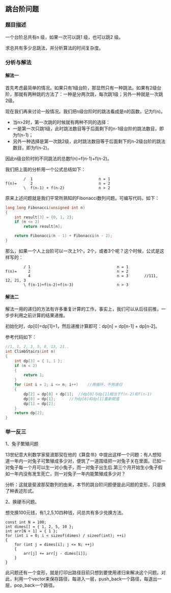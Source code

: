 ## 跳台阶问题


### 题目描述
一个台阶总共有n 级，如果一次可以跳1 级，也可以跳2 级。

求总共有多少总跳法，并分析算法的时间复杂度。


### 分析与解法

#### 解法一
首先考虑最简单的情况。如果只有1级台阶，那显然只有一种跳法。如果有2级台阶，那就有两种跳的方法了：一种是分两次跳，每次跳1级；另外一种就是一次跳2级。

现在我们再来讨论一般情况。我们把n级台阶时的跳法看成是n的函数，记为f(n)。
 - 当n>2时，第一次跳的时候就有两种不同的选择：
- 一是第一次只跳1级，此时跳法数目等于后面剩下的n-1级台阶的跳法数目，即为f(n-1)；
- 另外一种选择是第一次跳2级，此时跳法数目等于后面剩下的n-2级台阶的跳法数目，即为f(n-2)。

因此n级台阶时的不同跳法的总数f(n)=f(n-1)+f(n-2)。

我们把上面的分析用一个公式总结如下：
```
        /  1                             n = 1
f(n)=      2                             n = 2
        \  f(n-1) + f(n-2)               n > 2
```

原来上述问题就是我们平常所熟知的Fibonacci数列问题。可编写代码，如下：

```cpp
long long Fibonacci(unsigned int n)
{
    int result[3] = {0, 1, 2};
    if (n <= 2)
        return result[n];

    return Fibonacci(n - 1) + Fibonacci(n - 2);
}
```

那么，如果一个人上台阶可以一次上1个，2个，或者3个呢？这个时候，公式是这样写的：
```
        / 1                                      n = 1
f(n)=     2                                      n = 2
          4                                      n = 3       //111, 12, 21, 3
        \ f(n-1)+f(n-2)+f(n-3)                   n > 3
```

#### 解法二

解法一用的递归的方法有许多重复计算的工作，事实上，我们可以从后往前推，一步步利用之前计算的结果递推。

初始化时，dp[0]=dp[1]=1，然后递推计算即可：dp[n] = dp[n-1] + dp[n-2]。

参考代码如下：
```c
//1, 1, 2, 3, 5, 8, 13, 21..
int ClimbStairs(int n)
{
	int dp[3] = { 1, 1 };
	if (n < 2)
	{
		return 1;
	}
	for (int i = 2; i <= n; i++)	//用循环，不用递归
	{
		dp[2] = dp[0] + dp[1];	//dp[0]与dp[1]相当于f(n-2)和f(n-1)
		dp[0] = dp[1];		//为dp[0]和dp[1]重新赋值
		dp[1] = dp[2];
	}
	return dp[2];
}
```

### 举一反三

1、兔子繁殖问题

13世纪意大利数学家斐波那契在他的《算盘书》中提出这样一个问题：有人想知道一年内一对兔子可繁殖成多少对，便筑了一道围墙把一对兔子关在里面。已知一对兔子每一个月可以生一对小兔子，而一对兔子出生后.第三个月开始生小兔子假如一年内没有发生死亡，则一对兔子一年内能繁殖成多少对？

分析：这就是斐波那契数列的由来，本节的跳台阶问题便是此问题的变形，只是换了种表述形式。

2、换硬币问题。

想兑换100元钱，有1,2,5,10四种钱，问总共有多少兑换方法。
```
const int N = 100;
int dimes[] = { 1, 2, 5, 10 };
int arr[N + 1] = { 1 };
for (int i = 0; i < sizeof(dimes) / sizeof(int); ++i)
{
	for (int j = dimes[i]; j <= N; ++j)
	{
		arr[j] += arr[j - dimes[i]];
	}
}
```

此问题还有一个变形，就是打印出路径目前只想到要使用递归来解决这个问题。对此，利用一个vector来保存路径，每进入一层，push_back一个路径，每退出一层，pop_back一个路径。
